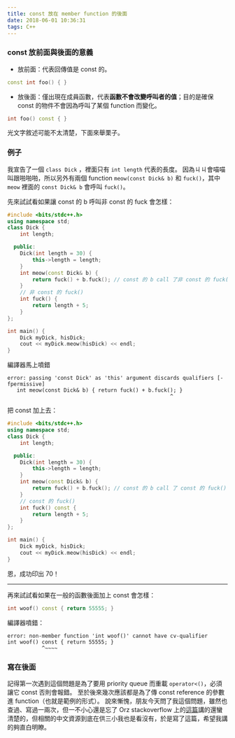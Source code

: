 ```yaml
---
title: const 放在 member function 的後面
date: 2018-06-01 10:36:31
tags: C++
---
```

### const 放前面與後面的意義
* 放前面：代表回傳值是 const 的。
``` c++
const int foo() { }
```
* 放後面：僅出現在成員函數，代表<b>函數不會改變呼叫者的值</b>；目的是確保 const 的物件不會因為呼叫了某個 function 而變化。
``` c++
int foo() const { }
```
光文字敘述可能不太清楚，下面來舉栗子。

<!--more-->

### 例子
我宣告了一個 `class Dick` ，裡面只有 `int length` 代表的長度。
因為ㄐㄐ會喵喵叫跟啪啪啪，所以另外有兩個 function `meow(const Dick& b)` 和 `fuck()`，其中 `meow` 裡面的 `const Dick& b` 會呼叫 `fuck()`。

先來試試看如果讓 const 的 b 呼叫非 const 的 fuck 會怎樣：

``` c++
#include <bits/stdc++.h>
using namespace std;
class Dick {
    int length;

  public:
    Dick(int length = 30) {
        this->length = length;
    }
    int meow(const Dick& b) {
        return fuck() + b.fuck(); // const 的 b call 了非 const 的 fuck()
    }
    // 非 const 的 fuck()
    int fuck() {
        return length + 5;
    }
};

int main() {
    Dick myDick, hisDick;
    cout << myDick.meow(hisDick) << endl;
}
```
編譯器馬上噴錯
```
error: passing 'const Dick' as 'this' argument discards qualifiers [-fpermissive]
   int meow(const Dick& b) { return fuck() + b.fuck(); }
                                                    ^
```
把 const 加上去：
``` c++
#include <bits/stdc++.h>
using namespace std;
class Dick {
    int length;

  public:
    Dick(int length = 30) {
        this->length = length;
    }
    int meow(const Dick& b) {
        return fuck() + b.fuck(); // const 的 b call 了 const 的 fuck()
    }
    // const 的 fuck()
    int fuck() const {
        return length + 5;
    }
};

int main() {
    Dick myDick, hisDick;
    cout << myDick.meow(hisDick) << endl;
}
```
恩，成功印出 70！

* * *

再來試試看如果在一般的函數後面加上 const 會怎樣：
``` c++
int woof() const { return 55555; }
```
編譯器噴錯：
```
error: non-member function 'int woof()' cannot have cv-qualifier
int woof() const { return 55555; }
           ^~~~~
```

### 寫在後面
記得第一次遇到這個問題是為了要用 priority queue 而重載 `operator<()`，必須讓它 const 否則會報錯。
至於後來幾次應該都是為了傳 const reference 的參數進 function（也就是範例的形式）。
說來慚愧，朋友今天問了我這個問題，雖然也查過、寫過一兩次，但一不小心還是忘了 Orz
stackoverflow 上的[這篇](https://stackoverflow.com/questions/4059932/what-is-the-meaning-of-a-const-at-end-of-a-member-function)講的還蠻清楚的，但相關的中文資源到底在供三小我也是看沒有，於是寫了這篇，希望我講的夠直白明瞭。
